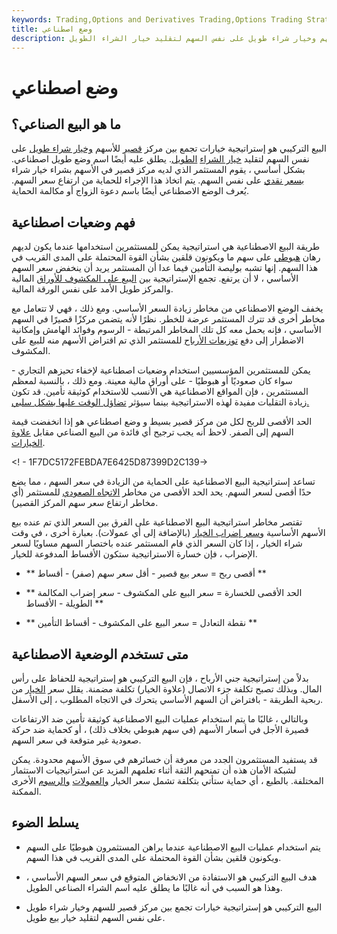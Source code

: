 ```yaml
---
keywords: Trading,Options and Derivatives Trading,Options Trading Strategy and Education,Options and Derivatives,Strategy and Education
title: وضع اصطناعي
description: البيع التركيبي هو إستراتيجية خيارات تجمع بين مركز قصير للأسهم وخيار شراء طويل على نفس السهم لتقليد خيار الشراء الطويل.
---
```


# وضع اصطناعي
## ما هو البيع الصناعي؟

البيع التركيبي هو إستراتيجية خيارات تجمع بين مركز [قصير](/short) للأسهم [وخيار شراء طويل](/calloption) على نفس السهم لتقليد [خيار الشراء](/long_put) [الطويل](/long_put). يطلق عليه أيضًا اسم وضع طويل اصطناعي. بشكل أساسي ، يقوم المستثمر الذي لديه مركز قصير في الأسهم بشراء خيار شراء [بسعر نقدي](/atthemoney) على نفس السهم. يتم اتخاذ هذا الإجراء للحماية من ارتفاع سعر السهم. يُعرف الوضع الاصطناعي أيضًا باسم دعوة الزواج أو مكالمة الحماية.

## فهم وضعيات اصطناعية

طريقة البيع الاصطناعية هي استراتيجية يمكن للمستثمرين استخدامها عندما يكون لديهم رهان [هبوطي](/bear) على سهم ما ويكونون قلقين بشأن القوة المحتملة على المدى القريب في هذا السهم. إنها تشبه بوليصة التأمين فيما عدا أن المستثمر يريد أن ينخفض سعر السهم الأساسي ، لا أن يرتفع. تجمع الإستراتيجية بين [البيع على المكشوف للأوراق](/shortsale) المالية والمركز طويل الأمد على نفس الورقة المالية.

يخفف الوضع الاصطناعي من مخاطر زيادة السعر الأساسي. ومع ذلك ، فهي لا تتعامل مع مخاطر أخرى قد تترك المستثمر عرضة للخطر. نظرًا لأنه يتضمن مركزًا قصيرًا في السهم الأساسي ، فإنه يحمل معه كل تلك المخاطر المرتبطة - الرسوم وفوائد الهامش وإمكانية الاضطرار إلى دفع [توزيعات الأرباح](/dividend) للمستثمر الذي تم اقتراض الأسهم منه للبيع على المكشوف.

يمكن للمستثمرين المؤسسيين استخدام وضعيات اصطناعية لإخفاء تحيزهم التجاري - سواء كان صعوديًا أو هبوطيًا - على أوراق مالية معينة. ومع ذلك ، بالنسبة لمعظم المستثمرين ، فإن المواقع الاصطناعية هي الأنسب للاستخدام كوثيقة تأمين. قد تكون زيادة التقلبات مفيدة لهذه الاستراتيجية بينما سيؤثر [تضاؤل الوقت عليها بشكل سلبي.](/timedecay)

الحد الأقصى للربح لكل من مركز قصير بسيط و وضع اصطناعي هو إذا انخفضت قيمة السهم إلى الصفر. لاحظ أنه يجب ترجيح أي فائدة من البيع الصناعي مقابل [علاوة الخيارات](/option-premium).

<! - 1F7DC5172FEBDA7E6425D87399D2C139->

تساعد إستراتيجية البيع الاصطناعية على الحماية من الزيادة في سعر السهم ، مما يضع حدًا أقصى لسعر السهم. يحد الحد الأقصى من مخاطر [الاتجاه الصعودي](/upside) للمستثمر (أي مخاطر ارتفاع سعر سهم المركز القصير).

تقتصر مخاطر استراتيجية البيع الاصطناعية على الفرق بين السعر الذي تم عنده بيع الأسهم الأساسية [وسعر إضراب الخيار](/strikeprice) (بالإضافة إلى أي عمولات). بعبارة أخرى ، في وقت شراء الخيار ، إذا كان السعر الذي قام المستثمر عنده باختصار السهم مساويًا لسعر الإضراب ، فإن خسارة الاستراتيجية ستكون الأقساط المدفوعة للخيار.

- ** أقصى ربح = سعر بيع قصير - أقل سعر سهم (صفر) - أقساط **

- ** الحد الأقصى للخسارة = سعر البيع على المكشوف - سعر إضراب المكالمة الطويلة - الأقساط **

- ** نقطة التعادل = سعر البيع على المكشوف - أقساط التأمين **

## متى تستخدم الوضعية الاصطناعية

بدلاً من إستراتيجية جني الأرباح ، فإن البيع التركيبي هو إستراتيجية للحفاظ على رأس المال. وبذلك تصبح تكلفة جزء الاتصال (علاوة الخيار) تكلفة مضمنة. يقلل سعر [الخيار](/option) من ربحية الطريقة - بافتراض أن السهم الأساسي يتحرك في الاتجاه المطلوب ، إلى الأسفل.

وبالتالي ، غالبًا ما يتم استخدام عمليات البيع الاصطناعية كوثيقة تأمين ضد الارتفاعات قصيرة الأجل في أسعار الأسهم (في سهم هبوطي بخلاف ذلك) ، أو كحماية ضد حركة صعودية غير متوقعة في سعر السهم.

قد يستفيد المستثمرون الجدد من معرفة أن خسائرهم في سوق الأسهم محدودة. يمكن لشبكة الأمان هذه أن تمنحهم الثقة أثناء تعلمهم المزيد عن استراتيجيات الاستثمار المختلفة. بالطبع ، أي حماية ستأتي بتكلفة تشمل سعر الخيار [والعمولات](/commission) [والرسوم](/commission) الأخرى الممكنة.

## يسلط الضوء

- يتم استخدام عمليات البيع الاصطناعية عندما يراهن المستثمرون هبوطيًا على السهم ويكونون قلقين بشأن القوة المحتملة على المدى القريب في هذا السهم.

- هدف البيع التركيبي هو الاستفادة من الانخفاض المتوقع في سعر السهم الأساسي ، وهذا هو السبب في أنه غالبًا ما يطلق عليه اسم الشراء الصناعي الطويل.

- البيع التركيبي هو إستراتيجية خيارات تجمع بين مركز قصير للسهم وخيار شراء طويل على نفس السهم لتقليد خيار بيع طويل.

